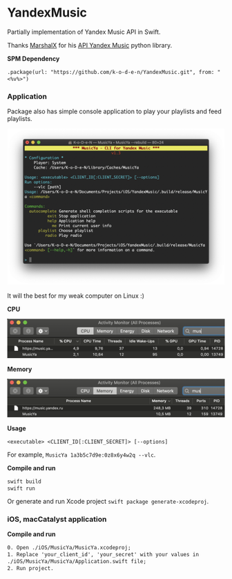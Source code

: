 # YandexMusic

Partially implementation of Yandex Music API in Swift.

Thanks [MarshalX](https://github.com/MarshalX) for his [API Yandex Music](https://github.com/MarshalX/yandex-music-api) python library.

__SPM Dependency__

```
.package(url: "https://github.com/k-o-d-e-n/YandexMusic.git", from: "<%v%>")
```

### Application

Package also has simple console application to play your playlists and feed playlists.

<p align="center">
    <img src="Resources/app_screenshot.png">
</p>

It will the best for my weak computer on Linux :)

__CPU__

<p align="center">
    <img src="Resources/app_browser_cpu.png">
</p>

__Memory__

<p align="center">
    <img src="Resources/app_browser_memory.png">
</p>

__Usage__
    
    <executable> <CLIENT_ID[:CLIENT_SECRET]> [--options]

For example, `MusicYa 1a3b5c7d9e:0z8x6y4w2q --vlc`.

__Compile and run__

```
swift build
swift run
```

Or generate and run Xcode project `swift package generate-xcodeproj`.

### iOS, macCatalyst application

__Compile and run__

```
0. Open ./iOS/MusicYa/MusicYa.xcodeproj;
1. Replace 'your_client_id', 'your_secret' with your values in ./iOS/MusicYa/MusicYa/Application.swift file;
2. Run project.
```
